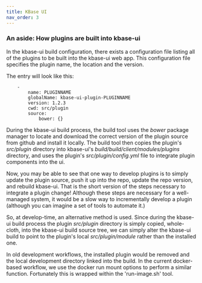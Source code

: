 ```yaml
---
title: KBase UI
nav_order: 3
---
```


### An aside: How plugins are built into kbase-ui

In the kbase-ui build configuration, there exists a configuration file listing all of the plugins to be built into the kbase-ui web app. This configuration file specifies the plugin name, the location and the version.

The entry will look like this:

```
    -
        name: PLUGINNAME
        globalName: kbase-ui-plugin-PLUGINNAME
        version: 1.2.3
        cwd: src/plugin
        source:
            bower: {}
```

During the kbase-ui build process, the build tool uses the _bower_ package manager to locate and download the correct version of the plugin source from github and install it locally. The build tool then copies the plugin's _src/plugin_ directory into kbase-ui's _build/build/client/modules/plugins_ directory, and uses the plugin's _src/plugin/config.yml_ file to integrate plugin components into the ui.

Now, you may be able to see that one way to develop plugins is to simply update the plugin source, push it up into the repo, update the repo version, and rebuild kbase-ui. That is the short version of the steps necessary to integrate a plugin change! Although these steps are necessary for a well-managed system, it would be a slow way to incrementally develop a plugin (although you can imagine a set of tools to automate it.)

So, at develop-time, an alternative method is used. Since during the kbase-ui build process the plugin _src/plugin_ directory is simply copied, whole-cloth, into the kbase-ui build source tree, we can simply alter the kbase-ui build to point to the plugin's local _src/plugin/module_ rather than the installed one.

In old development workflows, the installed plugin would be removed and the local development directory linked into the build. In the current docker-based workflow, we use the docker run mount options to perform a similar function. Fortunately this is wrapped within the 'run-image.sh' tool.
